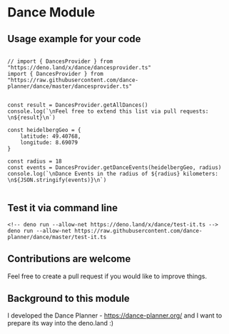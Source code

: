 # Dance Module

## Usage example for your code

```

// import { DancesProvider } from "https://deno.land/x/dance/dancesprovider.ts"
import { DancesProvider } from "https://raw.githubusercontent.com/dance-planner/dance/master/dancesprovider.ts"


const result = DancesProvider.getAllDances()
console.log(`\nFeel free to extend this list via pull requests: \n${result}\n`)

const heidelbergGeo = {
    latitude: 49.40768,
    longitude: 8.69079
}

const radius = 18
const events = DancesProvider.getDanceEvents(heidelbergGeo, radius)
console.log(`\nDance Events in the radius of ${radius} kilometers: \n${JSON.stringify(events)}\n`)


```

## Test it via command line
```
<!-- deno run --allow-net https://deno.land/x/dance/test-it.ts -->
deno run --allow-net https://raw.githubusercontent.com/dance-planner/dance/master/test-it.ts
```

## Contributions are welcome
Feel free to create a pull request if you would like to improve things. 

## Background to this module
I developed the Dance Planner - https://dance-planner.org/ and I want to prepare its way into the deno.land :) 